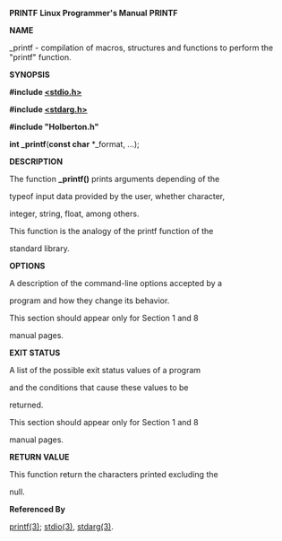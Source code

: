 **PRINTF**                **Linux Programmer's Manual**                         **PRINTF**


**NAME**

_printf - compilation of macros, structures and functions to perform the "printf" function.



**SYNOPSIS**


**#include [<stdio.h>](http://man7.org/linux/man-pages/man3/stdio.3.html)**


**#include [<stdarg.h>](https://linux.die.net/man/3/stdarg)**


**#include "Holberton.h"**


**int _printf**(**const char** *_format, ...);



**DESCRIPTION**


The function **_printf()** prints arguments depending of the


typeof input data provided by the user, whether character,


integer, string, float, among others.


This function is the analogy of the printf function of the


standard library.



**OPTIONS**


A description of the command-line options accepted by a

program and how they change its behavior.


This section should appear only for Section 1 and 8

manual pages.


**EXIT STATUS**


A list of the possible exit status values of a program


and the conditions that cause these values to be


returned.


This section should appear only for Section 1 and 8


manual pages.


**RETURN VALUE**


This function return the characters printed excluding the


null.


**Referenced By**


[printf(3)](https://linux.die.net/man/3/printf); [stdio(3)](http://man7.org/linux/man-page\s/man3/stdio.3.html), [stdarg(3)](https://linux.die.net/man/3/std\arg).

